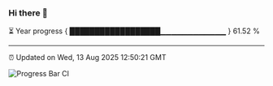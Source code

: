 ### Hi there 👋

⏳ Year progress { ██████████████████▁▁▁▁▁▁▁▁▁▁▁▁ } 61.52 %

---

⏰ Updated on Wed, 13 Aug 2025 12:50:21 GMT

![Progress Bar CI](https://github.com/liununu/liununu/workflows/Progress%20Bar%20CI/badge.svg)
